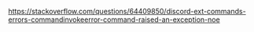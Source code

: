 https://stackoverflow.com/questions/64409850/discord-ext-commands-errors-commandinvokeerror-command-raised-an-exception-noe
